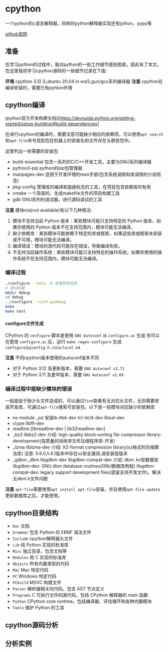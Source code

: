 # cpython
一个python的c语言解释器，同样的python解释器实现还有jython、pypy等

[github官网](https://github.com/python/cpython)

## 准备
在学习python的过程中，我对python的一些工作细节感到困惑，因此有了本文。在这里我将学习cpython源码的一些细节记录在下面:

**环境** cpython 3.12.3,ubuntu 20.04 in wsl2,gun/gcc系列编译器
**注意** cpython在编译安装时，需要已有pyhton环境

## cpython编译
(python官方开发构建文档)[https://devguide.python.org/getting-started/setup-building/#build-dependencies]

在进行cpython的编译时，需要注意可能缺少相应的依赖项，可以使用`apt search`和`apt-file`命令找到包在机器上的安装名和文件存在与那些包中。

这里列出一些需要的安装包
- build-essential 包含一系列的C/C++开发工具，主要为GNU系列编译器
- python3-pip python的pip包管理器
- manpages-dev 适用于开发环境的man手册(包含系统调用和库调用的介绍信息)
- pkg-config 管理库的编译和链接标志的工具，在项目包含依赖库时有用
- cmake 一个简易的、生成makefile文件的项目构建工具
- gdb GNU系列的调试器，进行源码调试的工具

**注意** 模块n/a(not available)有以下几种情况:
1. 模块不支持当前 Python 版本：某些模块可能只支持特定的 Python 版本，如果你使用的 Python 版本不在支持范围内，模块可能无法编译。
2. 缺少依赖库：某些模块可能依赖于特定的库或框架，如果这些库或框架未安装或不可用，模块可能无法编译。
3. 编译错误：模块的源代码可能存在错误，导致编译失败。
4. 不支持当前操作系统：某些模块可能只支持特定的操作系统，如果你使用的操作系统不在支持范围内，模块可能无法编译。

### 编译过程
```sh
./configure --help  # 查看帮助信息
# 调试构建
mkdir debug
cd debug
../configure --with-pydebug
make
make test
```

#### configure文件生成
CPython 的 `configure` 脚本是使用 `GNU Autoconf` 从 `configure.ac` 生成
你可以在更改 `configure.ac` 后，运行 `make regen-configure` 生成 `configure`/`pyconfig.h.in`/`aclocal.m4`

**注意** 不同cpython版本使用的autoconf版本不同
- 对于 Python 3.12 及更新版本，需要 `GNU Autoconf v2.71`
- 对于 Python 3.11 及更早版本，需要 `GNU Autoconf v2.69`


### 编译过程中报缺少模块的错误

一般是由于缺少头文件造成的，可以通过`find`查看有无对应头文件，无则需要安装开发库，可通过`apt-file`搜索可安装包，以下是一些模块对应缺少的依赖库

- no module _ssl
    安装tk-itk4-dev tcl-itcl4-dev libssl-dev
- ctype
    libffi-dev
- readline
    [libreadline-dev | lib32readline-dev]
- _bz2
    libbz2-dev
     介绍:
      high-quality block-sorting file compressor library- development(高质量的块排序文件压缩程序库-开发)
- _lzma
    liblzma-dev
     介绍:
      XZ-format compression library(xz格式的压缩算法库)
      注意: 5.6.0,5.6.1版本中存在xz安全漏洞,请安装低版本
- _gdbm _dbm
    libgdbm-dev libgdbm-compat-dev
     介绍:
      dbm: kv型数据库  
      libgdbm-dev: GNU dbm database routines(GNU数据库例程)
      libgdbm-compat-dev: legacy support development files(遗留支持开发文件)。解决无dbm.h文件问题    

**注意** `apt-file`需要使用`apt install apt-file`安装，并且使用`apt-file update`更新数据库之后，才能使用。

## cpython目录结构

- `Doc`                 文档
- `Grammar`             包含 Python 的 EBNF 语法文件
- `Include`             cpython解释器头文件
- `Lib`                 纯 Python 实现的标准库
- `Misc`                独立目录，包含文档等
- `Modules`             用 C 实现的标准库
- `Objects`             所有内置类型的代码
- `Mac`                 Mac 特定代码
- `PC`                  Windows 特定代码
- `PCbuild`             MSVC 构建文件
- `Parser`              解析器相关的代码。包含 AST 节点定义
- `Programs`            C 可执行文件的源代码，包括 CPython 解释器的 main 函数
- `Python`              CPython core runtime。包括编译器、评估循环和各种内置模块
- `Tools`               维护 Python 的工具

## cpython源码分析

## 分析实例